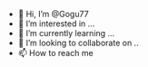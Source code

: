 - 👋 Hi, I’m @Gogu77
- 👀 I’m interested in ...
- 🌱 I’m currently learning ...
- 💞️ I’m looking to collaborate on  ..
- 📫 How to reach me
